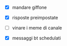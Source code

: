- [x] mandare giffone
- [x] risposte preimpostate
- [ ] vinare i meme di canale
- [x] messaggi bt schedulati



